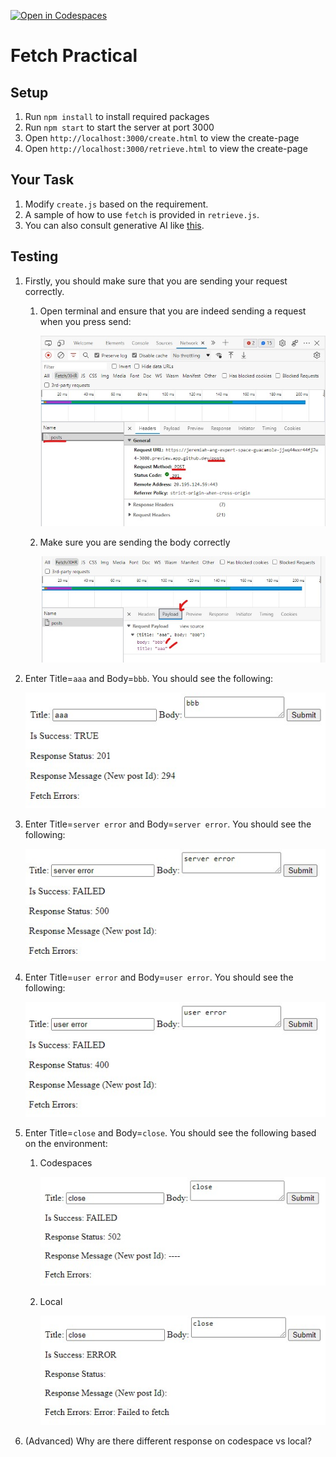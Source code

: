 [![Open in Codespaces](https://classroom.github.com/assets/launch-codespace-7f7980b617ed060a017424585567c406b6ee15c891e84e1186181d67ecf80aa0.svg)](https://classroom.github.com/open-in-codespaces?assignment_repo_id=11024168)
# Fetch Practical

## Setup

1. Run `npm install` to install required packages
2. Run `npm start` to start the server at port 3000
3. Open `http://localhost:3000/create.html` to view the create-page
4. Open `http://localhost:3000/retrieve.html` to view the create-page

## Your Task

1. Modify `create.js` based on the requirement.
2. A sample of how to use `fetch` is provided in `retrieve.js`.
3. You can also consult generative AI like [this](https://chat.openai.com/chat).

## Testing

1. Firstly, you should make sure that you are sending your request correctly.

    1. Open terminal and ensure that you are indeed sending a request when you press send:

        ![sendhttp](./screenshots/sendhttp.jpg)

    2. Make sure you are sending the body correctly

        ![httpbody](./screenshots/httpbody.jpg)

2. Enter Title=`aaa` and Body=`bbb`. You should see the following:

    ![aaabbb](./screenshots/aaabbb.jpg)

3. Enter Title=`server error` and Body=`server error`. You should see the following:

    ![servererror](./screenshots/servererror.jpg)

4. Enter Title=`user error` and Body=`user error`. You should see the following:

    ![usererror](./screenshots/usererror.jpg)

5. Enter Title=`close` and Body=`close`. You should see the following based on the environment:

    1. Codespaces

        ![closecodespaces](./screenshots/closecodespaces.jpg)

    2. Local

        ![failedtofetch](./screenshots/failedtofetch.jpg)

6. (Advanced) Why are there different response on codespace vs local?
